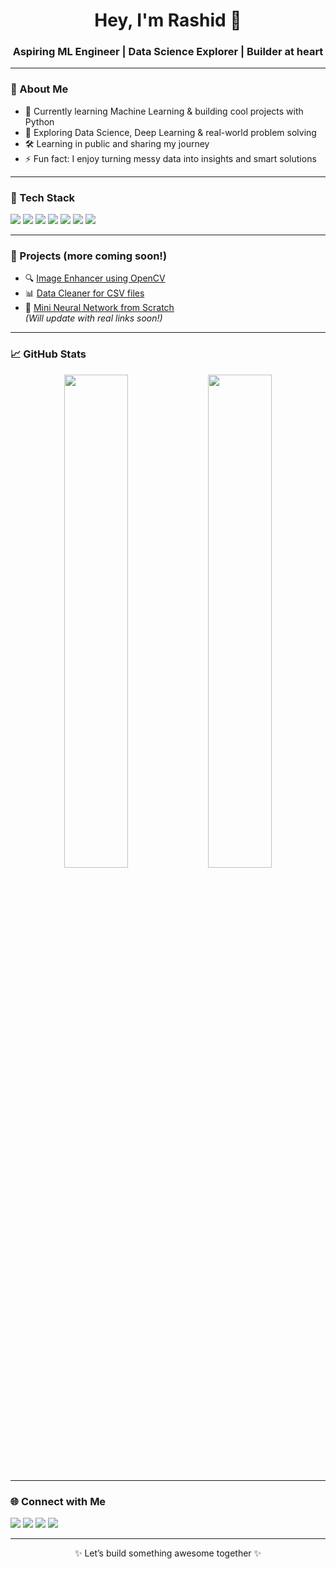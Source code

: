 <h1 align="center">Hey, I'm Rashid 👋</h1>
<h3 align="center">Aspiring ML Engineer | Data Science Explorer | Builder at heart</h3>

---

### 🚀 About Me

- 🔭 Currently learning Machine Learning & building cool projects with Python  
- 🌱 Exploring Data Science, Deep Learning & real-world problem solving  
- 🛠️ Learning in public and sharing my journey  
- ⚡ Fun fact: I enjoy turning messy data into insights and smart solutions

---

### 🧰 Tech Stack

<p>
  <img src="https://img.shields.io/badge/Python-3776AB?style=for-the-badge&logo=python&logoColor=white"/>
  <img src="https://img.shields.io/badge/Jupyter-F37626?style=for-the-badge&logo=jupyter&logoColor=white"/>
  <img src="https://img.shields.io/badge/NumPy-013243?style=for-the-badge&logo=numpy&logoColor=white"/>
  <img src="https://img.shields.io/badge/Pandas-150458?style=for-the-badge&logo=pandas&logoColor=white"/>
  <img src="https://img.shields.io/badge/Matplotlib-11557C?style=for-the-badge&logo=matplotlib&logoColor=white"/>
  <img src="https://img.shields.io/badge/Scikit--Learn-F7931E?style=for-the-badge&logo=scikit-learn&logoColor=white"/>
  <img src="https://img.shields.io/badge/OpenCV-5C3EE8?style=for-the-badge&logo=opencv&logoColor=white"/>
</p>

---

### 🧪 Projects (more coming soon!)

- 🔍 [Image Enhancer using OpenCV](#)  
- 📊 [Data Cleaner for CSV files](#)  
- 🧠 [Mini Neural Network from Scratch](#)  
*(Will update with real links soon!)*

---

### 📈 GitHub Stats

<p align="center">
  <img src="https://github-readme-stats.vercel.app/api?username=mhdalrashid&show_icons=true&theme=tokyonight" width="45%" />
  <img src="https://github-readme-streak-stats.herokuapp.com?user=mhdalrashid&theme=tokyonight&date_format=M%20j%5B%2C%20Y%5D" width="45%" />
</p>

---

### 🌐 Connect with Me

<p>
  <a href="https://x.com/mhdalrashid21"><img src="https://img.shields.io/badge/Twitter-1DA1F2?style=for-the-badge&logo=twitter&logoColor=white" /></a>
  <a href="https://www.linkedin.com/in/mhdalrashid/"><img src="https://img.shields.io/badge/LinkedIn-0077B5?style=for-the-badge&logo=linkedin&logoColor=white" /></a>
  <a href="https://leetcode.com/u/mhdalrashid/"><img src="https://img.shields.io/badge/LeetCode-FFA116?style=for-the-badge&logo=leetcode&logoColor=white" /></a>
  <a href="mailto:mhdalrashid@gmail.com"><img src="https://img.shields.io/badge/Gmail-D14836?style=for-the-badge&logo=gmail&logoColor=white" /></a>
</p>

---

<p align="center">✨ Let’s build something awesome together ✨</p>
